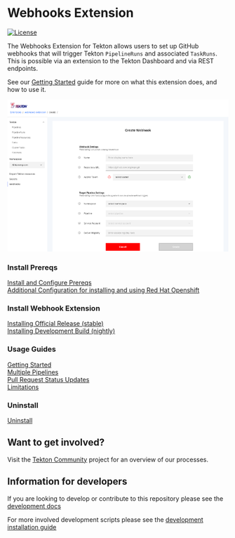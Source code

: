 # Webhooks Extension

[![License](https://img.shields.io/badge/License-Apache%202.0-blue.svg)](https://github.com/kubernetes/experimental/blob/master/LICENSE)

The Webhooks Extension for Tekton allows users to set up GitHub webhooks that will trigger Tekton `PipelineRuns` and associated `TaskRuns`.  This is possible via an extension to the Tekton Dashboard and via REST endpoints.

See our [Getting Started](https://github.com/tektoncd/experimental/blob/master/webhooks-extension/docs/GettingStarted.md) guide for more on what this extension does, and how to use it. 

  ![Create webhook page in dashboard](./docs/images/createWebhook.png?raw=true "Create webhook page in dashboard")

### Install Prereqs

[Install and Configure Prereqs](./docs/InstallPrereqs.md)  
[Additional Configuration for installing and using Red Hat Openshift](./docs/InstallOnOpenshift.md)  

### Install Webhook Extension

[Installing Official Release (stable)](./docs/InstallReleaseBuild.md)  
[Installing Development Build (nightly)](./docs/InstallNightlyBuild.md)  

### Usage Guides

[Getting Started](./docs/GettingStarted.md)  
[Multiple Pipelines](./docs/MultiplePipelines.md)  
[Pull Request Status Updates](./docs/Monitoring.md)  
[Limitations](./docs/Limitations.md)  

### Uninstall

[Uninstall](./docs/Uninstall.md)

## Want to get involved?

Visit the [Tekton Community](https://github.com/tektoncd/community) project for an overview of our processes.

## Information for developers

If you are looking to develop or contribute to this repository please see the [development docs](https://github.com/tektoncd/experimental/blob/master/webhooks-extension/DEVELOPMENT.md)

For more involved development scripts please see the [development installation guide](https://github.com/tektoncd/experimental/blob/master/webhooks-extension/test/README.md#scripting)
